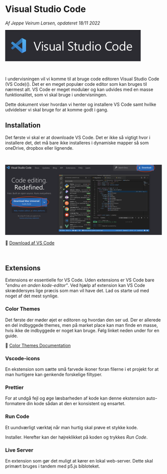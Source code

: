 # Visual Studio Code

*Af Jeppe Veirum Larsen, opdateret 18/11 2022*

![logo](./assets/logo.png)

<br>

I undervisningen vil vi komme til at bruge code editoren Visual Studio Code (VS Code)(). Det er en meget populær code editor som kan bruges til nærmest alt. VS Code er meget modulær og kan udvides med en masse funktionalitet, som vi skal bruge i undervisningen.

Dette dokument viser hvordan vi henter og installere VS Code samt hvilke udvidelser vi skal bruge for at komme godt i gang.

## Installation

Det første vi skal er at downloade VS Code. Det er ikke så vigtigt hvor i installere det, det må bare ikke installeres i dynamiske mapper så som oneDrive, dropbox eller lignende.

<br>

![download](./assets/download.png)

🔗 [Download af VS Code](https://code.visualstudio.com/Download)

<br>

## Extensions
Extensions er essentielle for VS Code. Uden extensions er VS Code bare *"endnu en anden kode-editor"*. Ved hjælp af extension kan VS Code skræddersyes lige præcis som man vil have det. Lad os starte ud med noget af det mest synlige.

### Color Themes
Det første der møder øjet er editoren og hvordan den ser ud. Der er allerede en del indbyggede themes, men på market place kan man finde en masse, hvis ikke de indbyggede er noget kan bruge. Følg linket neden under for en guide. 

🔗 [Color Themes Documentation](https://code.visualstudio.com/docs/getstarted/themes)

### Vscode-icons
En ekstension som sætte små farvede ikoner foran filerne i et projekt for at man hurtigere kan genkende forskelige filtyper.

### Prettier
For at undgå fejl og øge læsbarheden af kode kan denne ekstension auto-formatere din kode sådan at den er konsistent og ensartet.

### Run Code
Et uundværligt værktøj når man hurtig skal prøve et stykke kode.

Installer. Herefter kan der højreklikket på koden og trykkes *Run Code*.

### Live Server
En extension som gør det muligt at kører en lokal web-server. Dette skal primært bruges i tandem med p5.js bibloteket.


